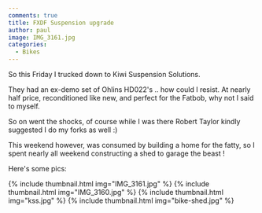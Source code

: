 ```yaml
---
comments: true
title: FXDF Suspension upgrade
author: paul
image: IMG_3161.jpg
categories:
  - Bikes
---
```

So this Friday I trucked down to Kiwi Suspension Solutions.

They had an ex-demo set of Ohlins HD022's .. how could I resist. At nearly half price, reconditioned like new, and perfect for the Fatbob, why not I said to myself.

So on went the shocks, of course while I was there Robert Taylor kindly suggested I do my forks as well :)

This weekend however, was consumed by building a home for the fatty, so I spent nearly all weekend constructing a shed to garage the beast !

Here's some pics:

{% include thumbnail.html img="IMG_3161.jpg" %}
{% include thumbnail.html img="IMG_3160.jpg" %}
{% include thumbnail.html img="kss.jpg" %}
{% include thumbnail.html img="bike-shed.jpg" %}
